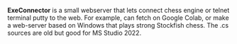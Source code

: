 
<b>ExeConnector</b> is a small webserver that lets connect chess engine or telnet terminal putty to the web. For example, can fetch on Google Colab, or make a web-server based on Windows that plays strong Stockfish chess. The .cs sources are old but good for MS Studio 2022.